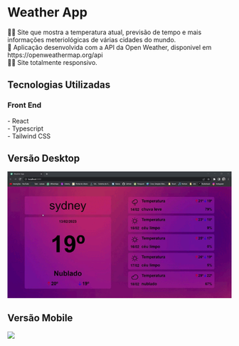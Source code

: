 <h1>Weather App</h1>
👨‍💻 Site que mostra a temperatura atual, previsão de tempo e mais informações meteriológicas de várias cidades do mundo.<br>
🔢 Aplicação desenvolvida com a API da Open Weather, disponivel em https://openweathermap.org/api<br>
🤏🏽 Site totalmente responsivo.

<h2>Tecnologias Utilizadas</h2>
    <h3>Front End</h3>
    - React <br>
    - Typescript <br>
    - Tailwind CSS<br>
    
<h2>Versão Desktop</h2>  
<img src ="for_readme/desktop.gif">

<h2>Versão Mobile</h2>  
<img src ="for_readme/mobile.gif">
